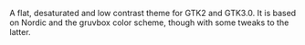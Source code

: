 A flat, desaturated and low contrast theme for GTK2 and GTK3.0. It is based on Nordic and the gruvbox color scheme, though with some tweaks to the latter.
